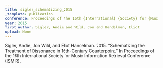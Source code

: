 ```yaml
---
title: sigler_schematizing_2015
_template: publication
conference: Proceedings of the 16th {International} {Society} for {Music} {Information} {Retrieval} {Conference} ({ISMIR})
year: 2015
first_author: Sigler, Andie and Wild, Jon and Handelman, Eliot
upload: None
---
```

Sigler, Andie, Jon Wild, and Eliot Handelman. 2015. “Schematizing the Treatment of Dissonance in 16th-Century Counterpoint.” In Proceedings of the 16th International Society for Music Information Retrieval Conference (ISMIR).